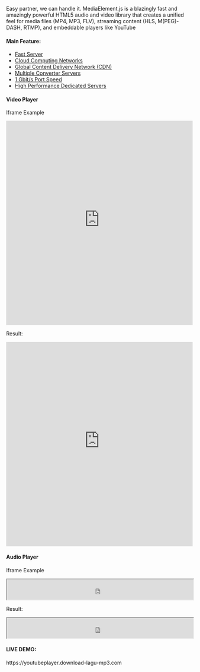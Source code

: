 Easy partner, we can handle it. MediaElement.js is a blazingly fast and amazingly powerful HTML5 audio and video library that creates a unified feel for media files (MP4, MP3, FLV), streaming content (HLS, M(PEG)-DASH, RTMP), and embeddable players like YouTube
<h4 class="panel-title panel-heading">Main Feature:</h4>
<div>
<div class="panel-heading">
<ul class="nav nav-tabs" role="tablist" id="button-api-tabs">
<li role="presentation" class="active"><a href="https://api.download-lagu-mp3.com" aria-controls="home" role="tab" data-toggle="tab">Fast Server</a></li>
<li role="presentation"><a href="https://api.download-lagu-mp3.com" aria-controls="messages" role="tab" data-toggle="tab">Cloud Computing Networks</a></li>
<li role="presentation"><a href="https://api.download-lagu-mp3.com" aria-controls="messages" role="tab" data-toggle="tab">Global Content Delivery Network (CDN)</a></li>
<li role="presentation"><a href="https://api.download-lagu-mp3.com" aria-controls="settings" role="tab" data-toggle="tab">Multiple Converter Servers</a></li>
<li role="presentation"><a href="https://api.download-lagu-mp3.com" aria-controls="settings" role="tab" data-toggle="tab">1 Gbit/s Port Speed</a></li>
<li role="presentation" class="active"><a href="https://api.download-lagu-mp3.com" aria-controls="home" role="tab" data-toggle="tab">High Performance Dedicated Servers</a></li>
</ul>
</div>
<h4 class="panel-title panel-heading">Video Player</h4>
</div>

Iframe Example

<code><iframe src="https://stream.download-lagu-mp3.com/video.php?id=UFiDi65kUZA" width="100%" height="551" frameBorder="0" scrolling="no" allowfullscreen></iframe></code>

Result:

<iframe src="https://stream.download-lagu-mp3.com/video.php?id=UFiDi65kUZA" width="100%" height="551" frameBorder="0" scrolling="no" allowfullscreen></iframe>

<h4 class="panel-title panel-heading">Audio Player</h4>

Iframe Example

<code><iframe src="https://stream.download-lagu-mp3.com/audio.php?id=UFiDi65kUZA" width="100%" height="55"></iframe></code>

Result:

<iframe src="https://stream.download-lagu-mp3.com/audio.php?id=UFiDi65kUZA" width="100%" height="55"></iframe>


<h4 class="panel-title panel-heading">LIVE DEMO:</h4>
https://youtubeplayer.download-lagu-mp3.com
